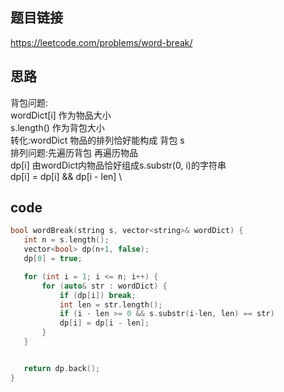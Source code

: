 ## 题目链接
https://leetcode.com/problems/word-break/

## 思路
背包问题: \
wordDict[i] 作为物品大小 \
s.length() 作为背包大小 \
转化:wordDict 物品的排列恰好能构成 背包 s \
	 排列问题:先遍历背包 再遍历物品 \
 dp[i] 由wordDict内物品恰好组成s.substr(0, i)的字符串 \
 dp[i] = dp[i] && dp[i - len]  \
 
 ## code
 
 ```cpp
 bool wordBreak(string s, vector<string>& wordDict) {
    int n = s.length();
    vector<bool> dp(n+1, false);
    dp[0] = true;

    for (int i = 1; i <= n; i++) {
        for (auto& str : wordDict) {
            if (dp[i]) break;
            int len = str.length();
            if (i - len >= 0 && s.substr(i-len, len) == str)
            dp[i] = dp[i - len];
        }
    }


    return dp.back();
}
 ```
